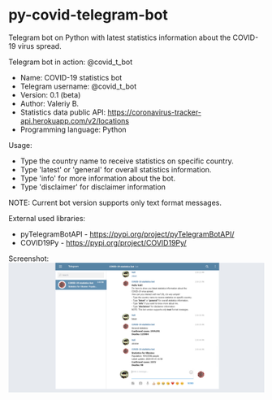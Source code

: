 # py-covid-telegram-bot
Telegram bot on Python with latest statistics information about the COVID-19 virus spread.

Telegram bot in action: @covid_t_bot

- Name: COVID-19 statistics bot
- Telegram username: @covid_t_bot
- Version: 0.1 (beta)
- Author: Valeriy B.
- Statistics data public API: https://coronavirus-tracker-api.herokuapp.com/v2/locations
- Programming language: Python

Usage:
- Type the country name to receive statistics on specific country.
- Type 'latest' or 'general' for overall statistics information.
- Type 'info' for more information about the bot.
- Type 'disclaimer' for disclaimer information

NOTE: Current bot version supports only text format messages.

External used libraries:
- pyTelegramBotAPI - https://pypi.org/project/pyTelegramBotAPI/
- COVID19Py - https://pypi.org/project/COVID19Py/

Screenshot:
![Telegram-bot screenshot](https://github.com/valeriybercha/py-covid-telegram-bot/blob/master/screen.jpg)